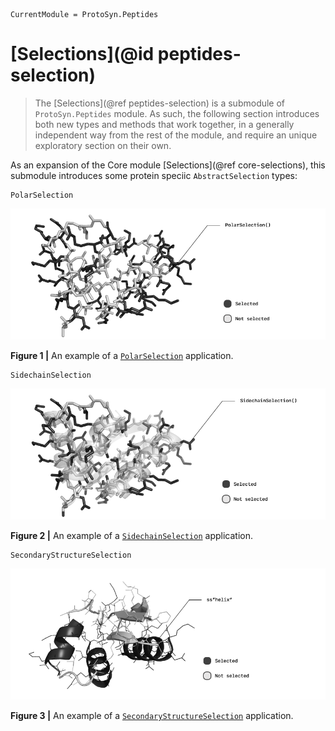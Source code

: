 ```@meta
CurrentModule = ProtoSyn.Peptides
```

# [Selections](@id peptides-selection)

> The [Selections](@ref peptides-selection) is a submodule of `ProtoSyn.Peptides` module. As such, the following section introduces both new types and methods that work together, in a generally independent way from the rest of the module, and require an unique exploratory section on their own.

As an expansion of the Core module [Selections](@ref core-selections), this submodule introduces some protein speciic `AbstractSelection` types:

```@docs
PolarSelection
```

![ProtoSyn Polar Selection](../../../assets/ProtoSyn-polar-selection.png)

**Figure 1 |** An example of a [`PolarSelection`](@ref) application.

```@docs
SidechainSelection
```

![ProtoSyn Sidechain Selection](../../../assets/ProtoSyn-sidechain-selection.png)

**Figure 2 |** An example of a [`SidechainSelection`](@ref) application.

```@docs
SecondaryStructureSelection
```

![ProtoSyn SS Selection](../../../assets/ProtoSyn-ss-selection.png)

**Figure 3 |** An example of a [`SecondaryStructureSelection`](@ref) application.